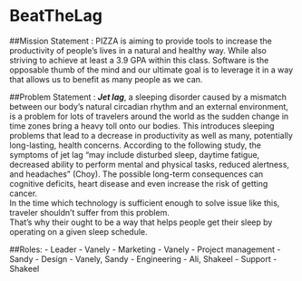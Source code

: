 # BeatTheLag

##Mission Statement :
PIZZA is aiming to provide tools to increase the productivity of people’s lives in a natural and healthy way. While also striving to achieve at least a 3.9 GPA within this class. Software is the opposable thumb of the mind and our ultimate goal is to leverage it in a way that allows us to benefit as many people as we can.


##Problem Statement :
***Jet lag***, a sleeping disorder caused by a mismatch between our body’s natural
 circadian rhythm and an external environment, is a problem for lots of travelers around the world as the sudden change in time zones bring a heavy toll onto our bodies. This introduces sleeping problems that lead to a decrease in productivity as well as many, potentially long-lasting, health concerns. According to the following study, the symptoms of jet lag “may include disturbed sleep, daytime fatigue, decreased ability to perform mental and physical tasks, reduced alertness, and headaches” (Choy). The possible long-term consequences can cognitive deficits, heart disease and even increase the risk of getting cancer.  
In the time which technology is sufficient enough to solve issue like this, traveler shouldn’t suffer from this problem.  
That’s why their ought to be a way that helps people get their sleep by operating on a given sleep schedule.

##Roles:
	- Leader -  Vanely
	- Marketing -  Vanely
	- Project management - Sandy
	- Design - Vanely, Sandy
	- Engineering -  Ali, Shakeel
	- Support - Shakeel
